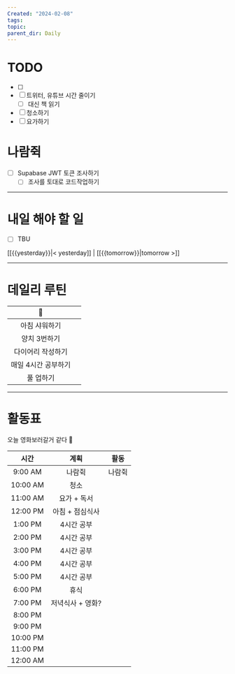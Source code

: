 ```yaml
---
Created: "2024-02-08"
tags: 
topic: 
parent_dir: Daily
---
```

# TODO
- [ ] 
- [ ] 트위터, 유튜브 시간 줄이기
	- [ ] 대신 책 읽기
- [ ] 청소하기
- [ ] 요가하기
# 나람쥑
- [ ] Supabase JWT 토큰 조사하기
	- [ ] 조사를 토대로 코드작업하기

----
# 내일 해야 할 일
- [ ] TBU 
  
[[{{yesterday}}|< yesterday]] | [[{{tomorrow}}|tomorrow >]]  
  
---  
# 데일리 루틴
|         🐣          |     |
|:-------------------:|:---:|
|    아침 샤워하기    |     |
|    양치 3번하기     |     |
|  다이어리 작성하기  |     |
| 매일 4시간 공부하기 |     |
|      풀 업하기      |     |

----
# 활동표
오늘 영화보러갈거 같다 🤔

| 시간 | 계획 | 활동 |
| :--: | :--: | ---- |
| 9:00 AM | 나람쥑 | 나람쥑 |
| 10:00 AM | 청소 |  |
| 11:00 AM | 요가 + 독서 |  |
| 12:00 PM | 아침 + 점심식사 |  |
| 1:00 PM | 4시간 공부 |  |
| 2:00 PM | 4시간 공부 |  |
| 3:00 PM | 4시간 공부 |  |
| 4:00 PM | 4시간 공부 |  |
| 5:00 PM | 4시간 공부 |  |
| 6:00 PM | 휴식 |  |
| 7:00 PM | 저녁식사 + 영화? |  |
| 8:00 PM |  |  |
| 9:00 PM |  |  |
| 10:00 PM |  |  |
| 11:00 PM |  |  |
| 12:00 AM |  |  |
